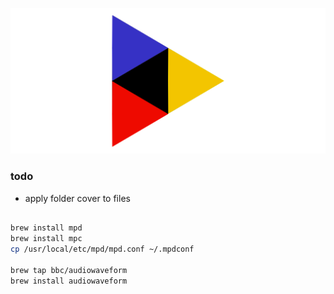 ![krix](img/banner.png)

### todo

- apply folder cover to files


```sh

brew install mpd
brew install mpc
cp /usr/local/etc/mpd/mpd.conf ~/.mpdconf

brew tap bbc/audiowaveform
brew install audiowaveform

```

